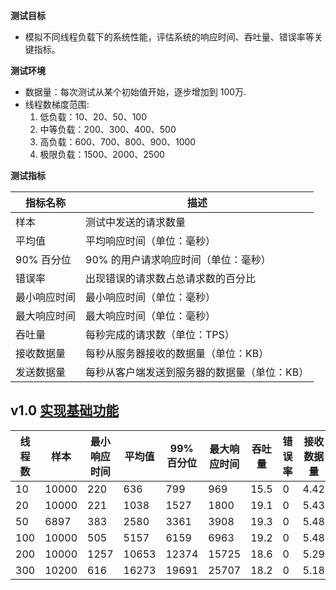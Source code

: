 **测试目标**

- 模拟不同线程负载下的系统性能，评估系统的响应时间、吞吐量、错误率等关键指标。

**测试环境**

- 数据量：每次测试从某个初始值开始，逐步增加到 100万.
- 线程数梯度范围:
  1. 低负载：10、20、50、100
  2. 中等负载：200、300、400、500
  3. 高负载：600、700、800、900、1000
  4. 极限负载：1500、2000、2500

**测试指标**

| 指标名称    | 描述                      |
|---------|-------------------------|
| 样本      | 测试中发送的请求数量              |
| 平均值     | 平均响应时间（单位：毫秒）           |
| 90% 百分位 | 90% 的用户请求响应时间（单位：毫秒）    |
| 错误率     | 出现错误的请求数占总请求数的百分比       |
| 最小响应时间  | 最小响应时间（单位：毫秒）           |
| 最大响应时间  | 最大响应时间（单位：毫秒）           |
| 吞吐量     | 每秒完成的请求数（单位：TPS）        |
| 接收数据量   | 每秒从服务器接收的数据量（单位：KB）     |
| 发送数据量   | 每秒从客户端发送到服务器的数据量（单位：KB） |

## v1.0 [实现基础功能](https://github.com/gaotianchi/shorten/releases/tag/v1.0)

| 线程数 | 样本    | 最小响应时间 | 平均值   | 99% 百分位 | 最大响应时间 | 吞吐量  | 错误率 | 接收数据量 | 发送数据量 |
|-----|-------|--------|-------|---------|--------|------|-----|-------|-------|
| 10  | 10000 | 220    | 636   | 799     | 969    | 15.5 | 0   | 4.42  | 1.92  |
| 20  | 10000 | 221    | 1038  | 1527    | 1800   | 19.1 | 0   | 5.43  | 2.35  |
| 50  | 6897  | 383    | 2580  | 3361    | 3908   | 19.3 | 0   | 5.48  | 2.38  |
| 100 | 10000 | 505    | 5157  | 6159    | 6963   | 19.2 | 0   | 5.48  | 2.38  |
| 200 | 10000 | 1257   | 10653 | 12374   | 15725  | 18.6 | 0   | 5.29  | 2.30  |
| 300 | 10200 | 616    | 16273 | 19691   | 25707  | 18.2 | 0   | 5.18  | 2.25  |
